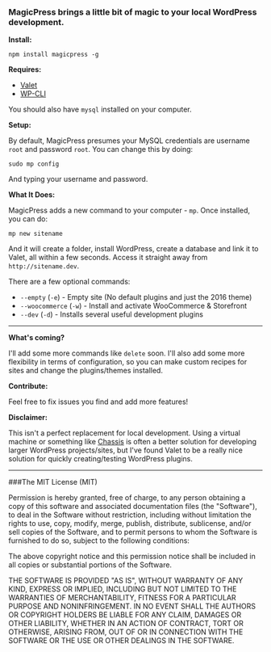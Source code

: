 ### MagicPress brings a little bit of magic to your local WordPress development.

**Install:**

```
npm install magicpress -g
```

**Requires:**

* [Valet](https://github.com/laravel/valet)
* [WP-CLI](https://wp-cli.org)

You should also have `mysql` installed on your computer.

**Setup:**

By default, MagicPress presumes your MySQL credentials are username `root` and password `root`. You can change this by doing:

```
sudo mp config
```

And typing your username and password.

**What It Does:**

MagicPress adds a new command to your computer - `mp`. Once installed, you can do:

```
mp new sitename
```

And it will create a folder, install WordPress, create a database and link it to Valet, all within a few seconds. Access it straight away from `http://sitename.dev`.

There are a few optional commands:

* `--empty` (`-e`) - Empty site (No default plugins and just the 2016 theme)
* `--woocommerce` (`-w`) - Install and activate WooCommerce & Storefront
* `--dev` (`-d`) - Installs several useful development plugins

---

**What's coming?**

I'll add some more commands like `delete` soon. I'll also add some more flexibility in terms of configuration, so you can make custom recipes for sites and change the plugins/themes installed.

**Contribute:**

Feel free to fix issues you find and add more features!

**Disclaimer:**

This isn't a perfect replacement for local development. Using a virtual machine or something like [Chassis](http://docs.chassis.io/en/latest/) is often a better solution for developing larger WordPress projects/sites, but I've found Valet to be a really nice solution for quickly creating/testing WordPress plugins. 

---

###The MIT License (MIT)


Permission is hereby granted, free of charge, to any person obtaining a copy of this software and associated documentation files (the "Software"), to deal in the Software without restriction, including without limitation the rights to use, copy, modify, merge, publish, distribute, sublicense, and/or sell copies of the Software, and to permit persons to whom the Software is furnished to do so, subject to the following conditions:

The above copyright notice and this permission notice shall be included in all copies or substantial portions of the Software.

THE SOFTWARE IS PROVIDED "AS IS", WITHOUT WARRANTY OF ANY KIND, EXPRESS OR IMPLIED, INCLUDING BUT NOT LIMITED TO THE WARRANTIES OF MERCHANTABILITY, FITNESS FOR A PARTICULAR PURPOSE AND NONINFRINGEMENT. IN NO EVENT SHALL THE AUTHORS OR COPYRIGHT HOLDERS BE LIABLE FOR ANY CLAIM, DAMAGES OR OTHER LIABILITY, WHETHER IN AN ACTION OF CONTRACT, TORT OR OTHERWISE, ARISING FROM, OUT OF OR IN CONNECTION WITH THE SOFTWARE OR THE USE OR OTHER DEALINGS IN THE SOFTWARE.